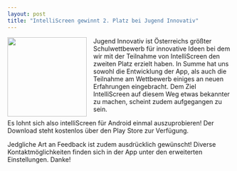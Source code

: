 ```yaml
---
layout: post
title: "IntelliScreen gewinnt 2. Platz bei Jugend Innovativ"
---
```




<img style="display:inline; float: left; margin-right: 15px;" width=178 src="{{ site.url }}/assets/2013-09-30-intelliscreen-best-app-evar.jpg">
Jugend Innovativ ist Österreichs größter Schulwettbewerb für innovative Ideen bei dem wir mit der Teilnahme von IntelliScreen den zweiten Platz erzielt haben.
In Summe hat uns sowohl die Entwicklung der App, als auch die Teilnahme am Wettbewerb einiges an neuen Erfahrungen eingebracht. Dem Ziel IntelliScreen auf diesem Weg etwas bekannter zu machen, scheint zudem aufgegangen zu sein.

Es lohnt sich also intelliScreen für Android einmal auszuprobieren! Der Download steht kostenlos über den Play Store zur Verfügung.

Jedgliche Art an Feedback ist zudem ausdrücklich gewünscht!
Diverse Kontaktmöglichkeiten finden sich in der App unter den erweiterten Einstellungen. Danke!
